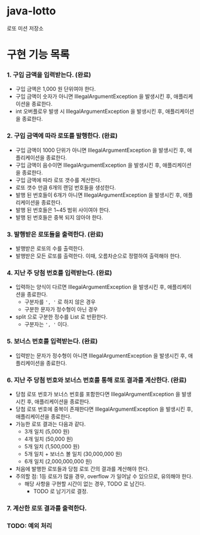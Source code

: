 # java-lotto

로또 미션 저장소

# 구현 기능 목록

### 1. 구입 금액을 입력받는다. (완료)

- 구입 금액은 1,000 원 단위여야 한다.
- 구입 금액이 숫자가 아니면 IllegalArgumentException 을 발생시킨 후, 애플리케이션을 종료한다.
- int 오버플로우 발생 시 IllegalArgumentException 을 발생시킨 후, 애플리케이션을 종료한다.

### 2. 구입 금액에 따라 로또를 발행한다. (완료)

- 구입 금액이 1000 단위가 아니면 IllegalArgumentException 을 발생시킨 후, 애플리케이션을 종료한다.
- 구입 금액이 음수이면 IllegalArgumentException 을 발생시킨 후, 애플리케이션을 종료한다.
- 구입 금액에 따라 로또 갯수를 계산한다.
- 로또 갯수 만큼 6개의 랜덤 번호들을 생성한다.
- 발행 된 번호들이 6개가 아니면 IllegalArgumentException 을 발생시킨 후, 애플리케이션을 종료한다.
- 발행 된 번호들은 1~45 범위 사이여야 한다.
- 발행 된 번호들은 중복 되지 않아야 한다.

### 3. 발행받은 로또들을 출력한다. (완료)

- 발행받은 로또의 수를 출력한다.
- 발행받은 모든 로또를 출력한다. 이때, 오름차순으로 정렬하여 출력해야 한다.

### 4. 지난 주 당첨 번호를 입력받는다. (완료)

- 입력하는 양식이 다르면 IllegalArgumentException 을 발생시킨 후, 애플리케이션을 종료한다.
    - 구분자를 `', '` 로 하지 않은 경우
    - 구분한 문자가 정수형이 아닌 경우
- split 으로 구분한 정수를 List 로 반환한다.
    - 구분자는 `', '` 이다.

### 5. 보너스 번호를 입력받는다. (완료)

- 입력받는 문자가 정수형이 아니면 IllegalArgumentException 을 발생시킨 후, 애플리케이션을 종료한다.

### 6. 지난 주 당첨 번호와 보너스 번호를 통해 로또 결과를 계산한다. (완료)

- 당첨 로또 번호가 보너스 번호를 포함한다면 IllegalArgumentException 을 발생시킨 후, 애플리케이션을 종료한다.
- 당첨 로또 번호에 중복이 존재한다면 IllegalArgumentException 을 발생시킨 후, 애플리케이션을 종료한다.
- 가능한 로또 결과는 다음과 같다.
    - 3개 일치 (5,000 원)
    - 4개 일치 (50,000 원)
    - 5개 일치 (1,500,000 원)
    - 5개 일치 + 보너스 볼 일치 (30,000,000 원)
    - 6개 일치 (2,000,000,000 원)
- 처음에 발행한 로또들과 당첨 로또 간의 결과를 계산해야 한다.
- 주의할 점: 1등 로또가 많을 경우, overflow 가 일어날 수 있으므로, 유의해야 한다.
    - 해당 사항을 구현할 시간이 없는 경우, TODO 로 남긴다.
        - TODO 로 남기기로 결정.

### 7. 계산한 로또 결과를 출력한다.

### TODO: 예외 처리

